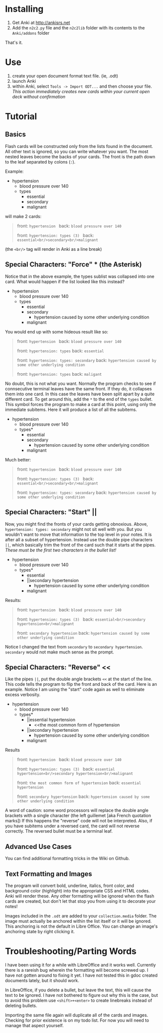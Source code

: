 Installing
==========
1. Get Anki at http://ankisrs.net
2. Add the `n2c2.py` file and the `n2c2lib` folder with its contents to the `Anki/addons` folder

That's it.

Use
===
1. create your open document format text file. (ie, .odt)
2. launch Anki
3. within Anki, select `Tools -> Import ODT...` and then choose your file. _This action 
immediately creates new cards within your current open deck without confirmation_

Tutorial
========

Basics
------

Flash cards will be constructed only from the lists found in the document. All other text is ignored,
so you can write whatever you want. The most nested leaves become the backs of your cards. 
The front is the path down to the leaf separated by colons (`:`).

Example:

<ul>
<li> hypertension
 <ul><li> blood pressure over 140</li>
     <li> types
       <ul>
          <li>essential</li>
          <li>secondary</li>
          <li>malignant</li>
       </ul>
     </li>
 </ul>
</li>
</ul>

will make 2 cards:

> front: `hypertension `
> back: `blood pressure over 140`
> 
> front: `hypertension: types (3) `
> back: `essential<br/>secondary<br/>malignant`

(the `<br/>` tag will render in Anki as a line break)

Special Characters: "Force" * (the Asterisk)
--------------------------------------------

Notice that in the above example, the types sublist was collapsed into one card. 
What would happen if the list looked like this instead?

<ul>
<li> hypertension
 <ul><li> blood pressure over 140</li>
     <li> types
       <ul>
          <li>essential
          </li>
          <li>secondary
            <ul>
              <li>hypertension caused by some other underlying condition</li>
            </ul>
         </li>
          <li>malignant</li>
       </ul>
     </li>
 </ul>
</li>
</ul>

You would end up with some hideous result like so:

> front: `hypertension `
> back: `blood pressure over 140`
> 
> front: `hypertension: types`
> back: `essential`
> 
> front: `hypertension: types: secondary`
> back: `hypertension caused by some other underlying condition`
> 
> front: `hypertension: types`
> back: `maligant`

No doubt, this is not what you want. Normally the program checks to see if connsecutive terminal leaves have
the same front. If they do, it collapses them into one card. In this case the leaves have been split apart by a
quite different card. To get around this, add the `*` to the end of the `types` bullet.
This symbol forces the program to make a card at this point, using only the immediate subitems. Here it will
produce a list of all the subitems.

<ul>
<li> hypertension
 <ul><li> blood pressure over 140</li>
     <li> types*
       <ul>
          <li>essential
          </li>
          <li>secondary
            <ul>
              <li>hypertension caused by some other underlying condition</li>
            </ul>
         </li>
          <li>malignant</li>
       </ul>
     </li>
 </ul>
</li>
</ul>

Much better:

> front: `hypertension `
> back: `blood pressure over 140`
> 
> front: `hypertension: types (3) `
> back: `essential<br/>secondary<br/>malignant`
> 
> front: `hypertension: types: secondary`
> back: `hypertension caused by some other underlying condition`


Special Characters: "Start" ||
------------------------------

Now, you might find the fronts of your cards getting obnoxious. Above, `hypertension: types: secondary` might 
not sit well with you. But you wouldn't want to move that information to the top level in your notes. It is
after all a subset of hypertension. Instead use the double pipe characters `||`, which basically trim the
front of the card such that it starts at the pipes. *These must be the first two characters in the bullet list!*

<ul>
<li> hypertension
 <ul><li> blood pressure over 140</li>
     <li> types*
       <ul>
          <li>essential
          </li>
          <li>||secondary hypertension
            <ul>
              <li>hypertension caused by some other underlying condition</li>
            </ul>
         </li>
          <li>malignant</li>
       </ul>
     </li>
 </ul>
</li>
</ul>

Results:

> front: `hypertension `
> back: `blood pressure over 140`
> 
> front: `hypertension: types (3) `
> back: `essential<br/>secondary hypertension<br/>malignant`
> 
> front: `secondary hypertension`
> back: `hypertension caused by some other underlying condition`

Notice I changed the text from `secondary` to `secondary hypertension`. 
`secondary` would not make much sense as the prompt.

Special Characters: "Reverse" <<
--------------------------------

Like the pipes `||`, put the double angle brackets `<<` at the start of the line. This code tells the program to flip the
front and back of the card. Here is an example. Notice I am using the "start" code again as well to eliminate 
excess verbosity.

<ul>
<li> hypertension
 <ul><li> blood pressure over 140</li>
     <li> types*
       <ul>
          <li>||essential hypertension
            <ul>
              <li>&lt;&lt;the most common form of hypertension</li>
            </ul>
          </li>
          <li>||secondary hypertension
            <ul>
              <li>hypertension caused by some other underlying condition</li>
            </ul>
         </li>
          <li>malignant</li>
       </ul>
     </li>
 </ul>
</li>
</ul>

Results

> front: `hypertension `
> back: `blood pressure over 140`
> 
> front: `hypertension: types (3) `
> back: `essential hypertension<br/>secondary hypertension<br/>malignant`
> 
> front: `the most common form of hypertension`
> back: `essential hypertension`
> 
> front: `secondary hypertension`
> back: `hypertension caused by some other underlying condition`

A word of caution: some word processors will replace the double angle brackets with a single character 
(the left guillemet [aka French quotation marks]) If this 
happens the "reverse" code will not be interpreted. Also, if you have subitems under a reversed card, the card will
not reverse correctly. The reversed bullet must be a terminal leaf.

Advanced Use Cases
------------------

You can find additional formatting tricks in the Wiki on Github.


Text Formatting and Images
--------------------------

The program will convert bold, underline, italics, front color, and background color (highlight) into the
appropriate CSS and HTML codes. Anki will render these. Any other formatting will be ignored when the flash
cards are created, but don't let that stop you from using it to decorate your notes!

Images included in the `.odt` are added to your `collection.media` folder. The image must actually be
anchored within the list itself or it will be ignored. This anchoring is not the default in Libre Office. You
can change an image's anchoring state by right clicking it.


Troubleshooting/Parting Words
=============================

I have been using it for a while with LibreOffice and it works well. Currently there is a rareish bug wherein the
formatting will become screwed up. I have not gotten around to fixing it yet. I have not tested this in gdoc created
documents lately, but it should work.

In LibreOffice, if you delete a bullet, but leave the text, this will cause the text to be ignored. I have not bothered
to figure out why this is the case, but to avoid this problem use `<shift>+<enter>` to create linebreaks instead of
deleting bullets.

Importing the same file again will duplicate all of the cards and images. Checking for prior 
existence is on my todo list.
For now you will need to manage that aspect yourself.
